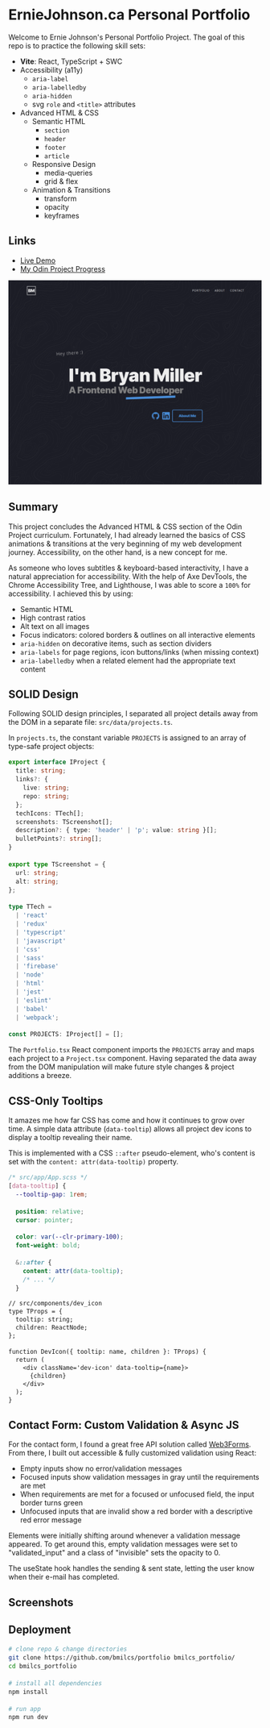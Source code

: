 # ErnieJohnson.ca Personal Portfolio

Welcome to Ernie Johnson's Personal Portfolio Project. 
The goal of this repo is to practice the following skill sets:

- **Vite**: React, TypeScript + SWC
- Accessibility (a11y)
  - `aria-label`
  - `aria-labelledby`
  - `aria-hidden`
  - svg `role` and `<title>` attributes
- Advanced HTML & CSS
  - Semantic HTML
    - `section`
    - `header`
    - `footer`
    - `article`
  - Responsive Design
    - media-queries
    - grid & flex
  - Animation & Transitions
    - transform
    - opacity
    - keyframes

## Links

- [Live Demo](http://erniejohnson.ca)
- [My Odin Project Progress](https://github.com/ej8899/portfolio_v2)

![Hero](screenshots/hero.png)

## Summary

This project concludes the Advanced HTML & CSS section of the Odin Project curriculum. Fortunately, I had already learned the basics of CSS animations & transitions at the very beginning of my web development journey. Accessibility, on the other hand, is a new concept for me.

As someone who loves subtitles & keyboard-based interactivity, I have a natural appreciation for accessibility. With the help of Axe DevTools, the Chrome Accessibility Tree, and Lighthouse, I was able to score a `100%` for accessibility. I achieved this by using:

- Semantic HTML
- High contrast ratios
- Alt text on all images
- Focus indicators: colored borders & outlines on all interactive elements
- `aria-hidden` on decorative items, such as section dividers
- `aria-labels` for page regions, icon buttons/links (when missing context)
- `aria-labelledby` when a related element had the appropriate text content

## SOLID Design

Following SOLID design principles, I separated all project details away from the DOM in a separate file: `src/data/projects.ts`.

In `projects.ts`, the constant variable `PROJECTS` is assigned to an array of type-safe project objects:

```ts
export interface IProject {
  title: string;
  links?: {
    live: string;
    repo: string;
  };
  techIcons: TTech[];
  screenshots: TScreenshot[];
  description?: { type: 'header' | 'p'; value: string }[];
  bulletPoints?: string[];
}

export type TScreenshot = {
  url: string;
  alt: string;
};

type TTech =
  | 'react'
  | 'redux'
  | 'typescript'
  | 'javascript'
  | 'css'
  | 'sass'
  | 'firebase'
  | 'node'
  | 'html'
  | 'jest'
  | 'eslint'
  | 'babel'
  | 'webpack';

const PROJECTS: IProject[] = [];
```

The `Portfolio.tsx` React component imports the `PROJECTS` array and maps each project to a `Project.tsx` component. Having separated the data away from the DOM manipulation will make future style changes & project additions a breeze.

## CSS-Only Tooltips

It amazes me how far CSS has come and how it continues to grow over time. A simple data attribute (`data-tooltip`) allows all project dev icons to display a tooltip revealing their name.

This is implemented with a CSS `::after` pseudo-element, who's content is set with the `content: attr(data-tooltip)` property.

```css
/* src/app/App.scss */
[data-tooltip] {
  --tooltip-gap: 1rem;

  position: relative;
  cursor: pointer;

  color: var(--clr-primary-100);
  font-weight: bold;

  &::after {
    content: attr(data-tooltip);
    /* ... */
  }
```

```tsx
// src/components/dev_icon
type TProps = {
  tooltip: string;
  children: ReactNode;
};

function DevIcon({ tooltip: name, children }: TProps) {
  return (
    <div className='dev-icon' data-tooltip={name}>
      {children}
    </div>
  );
}
```

## Contact Form: Custom Validation & Async JS

For the contact form, I found a great free API solution called [Web3Forms](https://web3forms.com/). From there, I built out accessible & fully customized validation using React:

- Empty inputs show no error/validation messages
- Focused inputs show validation messages in gray until the requirements are met
- When requirements are met for a focused or unfocused field, the input border turns green
- Unfocused inputs that are invalid show a red border with a descriptive red error message

Elements were initially shifting around whenever a validation message appeared. To get around this, empty validation messages were set to "validated_input" and a class of "invisible" sets the opacity to 0.

The useState hook handles the sending & sent state, letting the user know when their e-mail has completed.

## Screenshots



## Deployment

```sh
# clone repo & change directories
git clone https://github.com/bmilcs/portfolio bmilcs_portfolio/
cd bmilcs_portfolio

# install all dependencies
npm install

# run app
npm run dev
```
